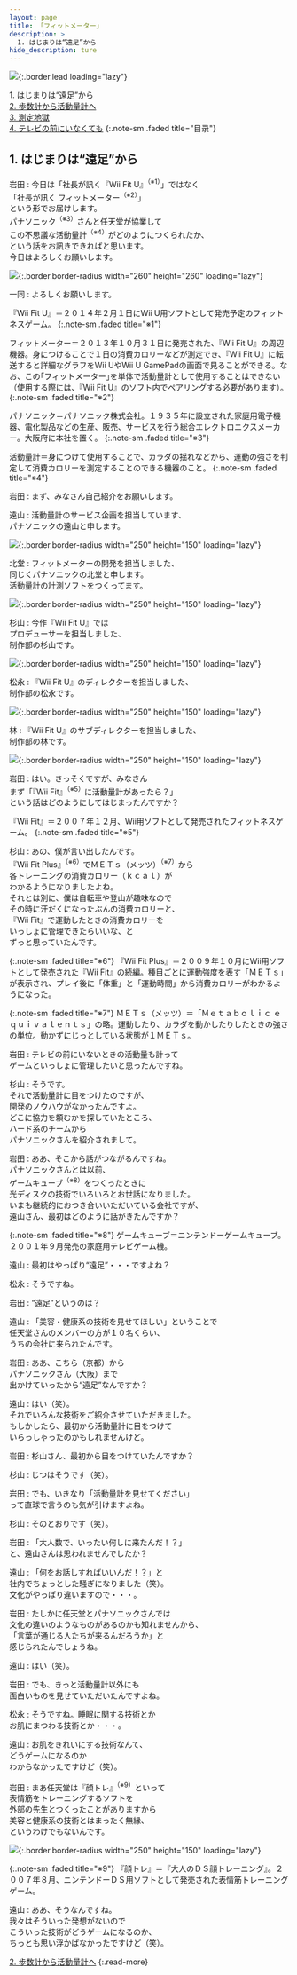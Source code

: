 ```yaml
---
layout: page
title: 「フィットメーター」
description: >
  1. はじまりは“遠足”から
hide_description: ture
---
```


![](/interviews/jp/wiiu/astj/vol1/img/mainvisual1.jpg){:.border.lead loading="lazy"}

1\. はじまりは“遠足”から<br>
[2\. 歩数計から活動量計へ](2.md)<br>
[3\. 測定地獄](3.md)<br>
[4\. テレビの前にいなくても](4.md)
{:.note-sm .faded title="目录"}

## 1. はじまりは“遠足”から

岩田
: 今日は「社長が訊く『Wii Fit U』<sup>（※1）</sup>」ではなく<br>「社長が訊く フィットメーター<sup>（※2）</sup>」<br>という形でお届けします。<br>パナソニック<sup>（※3）</sup>さんと任天堂が協業して<br>この不思議な活動量計<sup>（※4）</sup>がどのようにつくられたか、<br>という話をお訊きできればと思います。<br>今日はよろしくお願いします。

![](/interviews/jp/wiiu/astj/vol1/img/photo1.jpg){:.border.border-radius width="260" height="260"  loading="lazy"}

一同
: よろしくお願いします。

『Wii Fit U』＝２０１４年２月１日にWii U用ソフトとして発売予定のフィットネスゲーム。
{:.note-sm .faded title="※1"}

フィットメーター＝２０１３年１０月３１日に発売された、『Wii Fit U』の周辺機器。身につけることで１日の消費カロリーなどが測定でき、『Wii Fit U』に転送すると詳細なグラフをWii UやWii U GamePadの画面で見ることができる。なお、この｢フィットメーター｣を単体で活動量計として使用することはできない（使用する際には、『Wii Fit U』のソフト内でペアリングする必要があります）。
{:.note-sm .faded title="※2"}

パナソニック＝パナソニック株式会社。１９３５年に設立された家庭用電子機器、電化製品などの生産、販売、サービスを行う総合エレクトロニクスメーカー。大阪府に本社を置く。
{:.note-sm .faded title="※3"}

活動量計＝身につけて使用することで、カラダの揺れなどから、運動の強さを判定して消費カロリーを測定することのできる機器のこと。
{:.note-sm .faded title="※4"}

岩田
: まず、みなさん自己紹介をお願いします。 

遠山
: 活動量計のサービス企画を担当しています、<br>パナソニックの遠山と申します。

![](/interviews/jp/wiiu/astj/vol1/img/photo2.jpg){:.border.border-radius width="250" height="150"  loading="lazy"}

北堂
: フィットメーターの開発を担当しました、<br>同じくパナソニックの北堂と申します。<br>活動量計の計測ソフトをつくってます。

![](/interviews/jp/wiiu/astj/vol1/img/photo3.jpg){:.border.border-radius width="250" height="150"  loading="lazy"}

杉山
: 今作『Wii Fit U』では<br>プロデューサーを担当しました、<br>制作部の杉山です。

![](/interviews/jp/wiiu/astj/vol1/img/photo4.jpg){:.border.border-radius width="250" height="150"  loading="lazy"}

松永
: 『Wii Fit U』のディレクターを担当しました、<br>制作部の松永です。

![](/interviews/jp/wiiu/astj/vol1/img/photo5.jpg){:.border.border-radius width="250" height="150"  loading="lazy"}

林
: 『Wii Fit U』のサブディレクターを担当しました、<br>制作部の林です。

![](/interviews/jp/wiiu/astj/vol1/img/photo6.jpg){:.border.border-radius width="250" height="150"  loading="lazy"}

岩田
: はい。さっそくですが、みなさん<br>まず「『Wii Fit』<sup>（※5）</sup>に活動量計があったら？」<br>という話はどのようにしてはじまったんですか？

『Wii Fit』＝２００７年１２月、Wii用ソフトとして発売されたフィットネスゲーム。
{:.note-sm .faded title="※5"}

杉山
: あの、僕が言い出したんです。<br>『Wii Fit Plus』<sup>（※6）</sup>でＭＥＴｓ（メッツ）<sup>（※7）</sup>から<br>各トレーニングの消費カロリー（ｋｃａｌ）が<br>わかるようになりましたよね。<br>それとは別に、僕は自転車や登山が趣味なので<br>その時に汗だくになったぶんの消費カロリーと、<br>『Wii Fit』で運動したときの消費カロリーを<br>いっしょに管理できたらいいな、と<br>ずっと思っていたんです。

{:.note-sm .faded title="※6"}
『Wii Fit Plus』＝２００９年１０月にWii用ソフトとして発売された『Wii Fit』の続編。種目ごとに運動強度を表す「ＭＥＴｓ」が表示され、プレイ後に「体重」と「運動時間」から消費カロリーがわかるようになった。

{:.note-sm .faded title="※7"}
ＭＥＴｓ（メッツ）＝「Ｍｅｔａｂｏｌｉｃ ｅｑｕｉｖａｌｅｎｔｓ」の略。運動したり、カラダを動かしたりしたときの強さの単位。動かずにじっとしている状態が１ＭＥＴｓ。

岩田
: テレビの前にいないときの活動量も計って<br>ゲームといっしょに管理したいと思ったんですね。

杉山
: そうです。<br>それで活動量計に目をつけたのですが、<br>開発のノウハウがなかったんですよ。<br>どこに協力を頼むかを探していたところ、<br>ハード系のチームから<br>パナソニックさんを紹介されまして。

岩田
: ああ、そこから話がつながるんですね。<br>パナソニックさんとは以前、<br>ゲームキューブ<sup>（※8）</sup>をつくったときに<br>光ディスクの技術でいろいろとお世話になりました。<br>いまも継続的におつき合いいただいている会社ですが、<br>遠山さん、最初はどのように話がきたんですか？

{:.note-sm .faded title="※8"}
ゲームキューブ＝ニンテンドーゲームキューブ。２００１年９月発売の家庭用テレビゲーム機。

遠山
: 最初はやっぱり“遠足”・・・ですよね？

松永
: そうですね。

岩田
: “遠足”というのは？

遠山
: 「美容・健康系の技術を見せてほしい」ということで<br>任天堂さんのメンバーの方が１０名くらい、<br>うちの会社に来られたんです。

岩田
: ああ、こちら（京都）から<br>パナソニックさん（大阪）まで<br>出かけていったから“遠足”なんですか？

遠山
: はい（笑）。<br>それでいろんな技術をご紹介させていただきました。<br>もしかしたら、最初から活動量計に目をつけて<br>いらっしゃったのかもしれませんけど。

岩田
: 杉山さん、最初から目をつけていたんですか？

杉山
: じつはそうです（笑）。

岩田
: でも、いきなり「活動量計を見せてください」<br>って直球で言うのも気が引けますよね。

杉山
: そのとおりです（笑）。

岩田
: 「大人数で、いったい何しに来たんだ！？」<br>と、遠山さんは思われませんでしたか？

遠山
: 「何をお話しすればいいんだ！？」と<br>社内でちょっとした騒ぎになりました（笑）。<br>文化がやっぱり違いますので・・・。

岩田
: たしかに任天堂とパナソニックさんでは<br>文化の違いのようなものがあるのかも知れませんから、<br>「言葉が通じる人たちが来るんだろうか」と<br>感じられたんでしょうね。

遠山
: はい（笑）。

岩田
: でも、きっと活動量計以外にも<br>面白いものを見せていただいたんですよね。

松永
: そうですね。睡眠に関する技術とか<br>お肌にまつわる技術とか・・・。

遠山
: お肌をきれいにする技術なんて、<br>どうゲームになるのか<br>わからなかったですけど（笑）。

岩田
: まあ任天堂は『顔トレ』<sup>（※9）</sup>といって<br>表情筋をトレーニングするソフトを<br>外部の先生とつくったことがありますから<br>美容と健康系の技術とはまったく無縁、<br>というわけでもないんです。

![](/interviews/jp/wiiu/astj/vol1/img/photo7.jpg){:.border.border-radius width="250" height="150"  loading="lazy"}

{:.note-sm .faded title="※9"}
『顔トレ』＝『大人のＤＳ顔トレーニング』。２００７年８月、ニンテンドーＤＳ用ソフトとして発売された表情筋トレーニングゲーム。

遠山
: ああ、そうなんですね。<br>我々はそういった発想がないので<br>こういった技術がどうゲームになるのか、<br>ちっとも思い浮かばなかったですけど（笑）。

[2. 歩数計から活動量計へ](2.md)
{:.read-more}